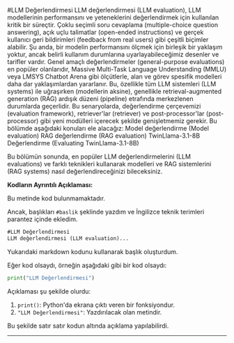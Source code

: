 #LLM Değerlendirmesi
LLM değerlendirmesi (LLM evaluation), LLM modellerinin performansını ve yeteneklerini değerlendirmek için kullanılan kritik bir süreçtir. Çoklu seçimli soru cevaplama (multiple-choice question answering), açık uçlu talimatlar (open-ended instructions) ve gerçek kullanıcı geri bildirimleri (feedback from real users) gibi çeşitli biçimler alabilir. Şu anda, bir modelin performansını ölçmek için birleşik bir yaklaşım yoktur, ancak belirli kullanım durumlarına uyarlayabileceğimiz desenler ve tarifler vardır. Genel amaçlı değerlendirmeler (general-purpose evaluations) en popüler olanlarıdır, Massive Multi-Task Language Understanding (MMLU) veya LMSYS Chatbot Arena gibi ölçütlerle, alan ve görev spesifik modelleri daha dar yaklaşımlardan yararlanır. Bu, özellikle tüm LLM sistemleri (LLM systems) ile uğraşırken (modellerin aksine), genellikle retrieval-augmented generation (RAG) ardışık düzeni (pipeline) etrafında merkezlenen durumlarda geçerlidir. Bu senaryolarda, değerlendirme çerçevemizi (evaluation framework), retriever'lar (retriever) ve post-processor'lar (post-processor) gibi yeni modülleri içerecek şekilde genişletmemiz gerekir. Bu bölümde aşağıdaki konuları ele alacağız: 
Model değerlendirme (Model evaluation)
RAG değerlendirme (RAG evaluation)
TwinLlama-3.1-8B Değerlendirme (Evaluating TwinLlama-3.1-8B)

Bu bölümün sonunda, en popüler LLM değerlendirmelerini (LLM evaluations) ve farklı teknikleri kullanarak modelleri ve RAG sistemlerini (RAG systems) nasıl değerlendireceğinizi bileceksiniz.

**Kodların Ayrıntılı Açıklaması:**

Bu metinde kod bulunmamaktadır. 

Ancak, başlıkları `#baslik` şeklinde yazdım ve İngilizce teknik terimleri parantez içinde ekledim.

```markdown
#LLM Değerlendirmesi
LLM değerlendirmesi (LLM evaluation)...
```

Yukarıdaki markdown kodunu kullanarak başlık oluşturdum.

Eğer kod olsaydı, örneğin aşağıdaki gibi bir kod olsaydı:

```python
print("LLM Değerlendirmesi")
```

Açıklaması şu şekilde olurdu:
1. `print()`: Python'da ekrana çıktı veren bir fonksiyondur.
2. `"LLM Değerlendirmesi"`: Yazdırılacak olan metindir.

Bu şekilde satır satır kodun altında açıklama yapılabilirdi.

---

